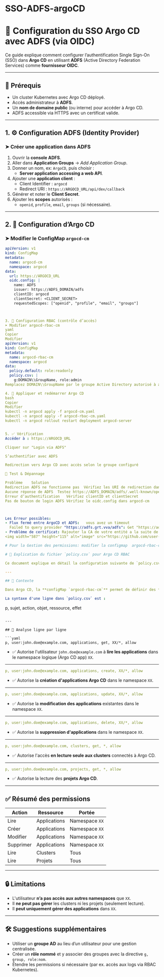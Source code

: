 # SSO-ADFS-argoCD
# 🔐 Configuration du SSO Argo CD avec ADFS (via OIDC)

Ce guide explique comment configurer l’authentification Single Sign-On (SSO) dans **Argo CD** en utilisant **ADFS** (Active Directory Federation Services) comme **fournisseur OIDC**.

---

## 🧩 Prérequis

- Un cluster Kubernetes avec Argo CD déployé.
- Accès administrateur à **ADFS**.
- Un **nom de domaine public** (ou interne) pour accéder à Argo CD.
- ADFS accessible via HTTPS avec un certificat valide.

---

## 1. ⚙️ Configuration ADFS (Identity Provider)

### ➤ Créer une application dans ADFS

1. Ouvrir la **console ADFS**.
2. Aller dans **Application Groups** → _Add Application Group_.
3. Donner un nom, ex: `ArgoCD`, puis choisir :
   - **Server application accessing a web API**.
4. Ajouter une **application client** :
   - Client Identifier : `argocd`
   - Redirect URI : `https://ARGOCD_URL/api/dex/callback`
5. Générer et noter le **Client Secret**.
6. Ajouter les **scopes** autorisés :
   - `openid`, `profile`, `email`, `groups` (si nécessaire).

---

## 2. 🔧 Configuration d’Argo CD

### ➤ Modifier le ConfigMap `argocd-cm`

```yaml
apiVersion: v1
kind: ConfigMap
metadata:
  name: argocd-cm
  namespace: argocd
data:
  url: https://ARGOCD_URL
  oidc.config: |
    name: ADFS
    issuer: https://ADFS_DOMAIN/adfs
    clientID: argocd
    clientSecret: <CLIENT_SECRET>
    requestedScopes: ["openid", "profile", "email", "groups"]



3. 🔐 Configuration RBAC (contrôle d’accès)
➤ Modifier argocd-rbac-cm
yaml
Copier
Modifier
apiVersion: v1
kind: ConfigMap
metadata:
  name: argocd-rbac-cm
  namespace: argocd
data:
  policy.default: role:readonly
  policy.csv: |
    g:DOMAIN\\GroupName, role:admin
Remplacez DOMAIN\\GroupName par le groupe Active Directory autorisé à accéder à Argo CD en tant qu’administrateur.

4. 🔄 Appliquer et redémarrer Argo CD
bash
Copier
Modifier
kubectl -n argocd apply -f argocd-cm.yaml
kubectl -n argocd apply -f argocd-rbac-cm.yaml
kubectl -n argocd rollout restart deployment argocd-server


5. ✅ Vérification
Accéder à : https://ARGOCD_URL

Cliquer sur "Login via ADFS"

S’authentifier avec ADFS

Redirection vers Argo CD avec accès selon le groupe configuré

🧪 Test & Dépannage

Problème	Solution
Redirection ADFS ne fonctionne pas	Vérifiez les URI de redirection dans ADFS
Aucune réponse de ADFS	Testez https://ADFS_DOMAIN/adfs/.well-known/openid-configuration
Erreur d’authentification	Vérifiez clientID et clientSecret
Pas de bouton de login ADFS	Vérifiez le oidc.config dans argocd-cm



Les Erreur possibles:
- Flux fermé entre ArgoCD et ADFS:   vous avez un timeout
  Failed to query provider "https://adfs.grt.vva/adfs": Get "https://adfs.grt.vva/adfs/.well-known/openid-configuration": dial tcp 10.2D.1o.0:443: i/o timeout
- Problème de certificat: Rajouter la CA de votre entité a la suite de la configuration de l'OIDC
<img width="587" height="115" alt="image" src="https://github.com/user-attachments/assets/f6dc0d30-b322-4dba-b6ff-7fbe2f8f4604" />

# Pour la Gestion des permissions: modifier la configmap  argocd-rbac-cm

# 📄 Explication du fichier `policy.csv` pour Argo CD RBAC

Ce document explique en détail la configuration suivante de `policy.csv` utilisée pour restreindre les permissions d’un utilisateur dans Argo CD.

---

## 🔐 Contexte

Dans Argo CD, la **configMap `argocd-rbac-cm`** permet de définir des **politiques d’accès** pour les utilisateurs (authentifiés via SSO comme ADFS). Ces règles définissent **qui** peut faire **quoi**, **sur quoi**, et **où**.

La syntaxe d'une ligne dans `policy.csv` est :

```
p, sujet, action, objet, ressource, effet
```

---

## 🧾 Analyse ligne par ligne

```yaml
p, user:john.doe@example.com, applications, get, XX/*, allow
```
- ✅ Autorise l'utilisateur `john.doe@example.com` à **lire les applications** dans le namespace logique (Argo CD app) `XX`.

---

```yaml
p, user:john.doe@example.com, applications, create, XX/*, allow
```
- ✅ Autorise la **création d'applications Argo CD** dans le namespace `XX`.

---

```yaml
p, user:john.doe@example.com, applications, update, XX/*, allow
```
- ✅ Autorise la **modification des applications** existantes dans le namespace `XX`.

---

```yaml
p, user:john.doe@example.com, applications, delete, XX/*, allow
```
- ✅ Autorise la **suppression d'applications** dans le namespace `XX`.

---

```yaml
p, user:john.doe@example.com, clusters, get, *, allow
```
- ✅ Autorise l'accès **en lecture seule aux clusters** connectés à Argo CD.

---

```yaml
p, user:john.doe@example.com, projects, get, *, allow
```
- ✅ Autorise la lecture des **projets Argo CD**.

---

## ✅ Résumé des permissions

| Action     | Ressource     | Portée                 |
|------------|----------------|-------------------------|
| Lire       | Applications    | Namespace `XX`         |
| Créer      | Applications    | Namespace `XX`         |
| Modifier   | Applications    | Namespace `XX`         |
| Supprimer  | Applications    | Namespace `XX`         |
| Lire       | Clusters        | Tous                   |
| Lire       | Projets         | Tous                   |

---

## 🔒 Limitations

- L'utilisateur **n’a pas accès aux autres namespaces** que `XX`.
- Il **ne peut pas gérer** les clusters ni les projets (seulement lecture).
- Il **peut uniquement gérer des applications** dans `XX`.

---

## 🛠 Suggestions supplémentaires

- Utiliser un **groupe AD** au lieu d’un utilisateur pour une gestion centralisée.
- Créer un **rôle nommé** et y associer des groupes avec la directive `g, group, role:nom`.
- Étendre les permissions si nécessaire (par ex. accès aux logs via RBAC Kubernetes).



